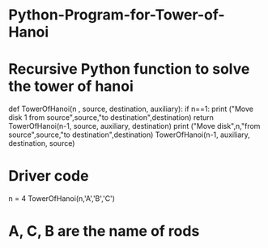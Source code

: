# Python-Program-for-Tower-of-Hanoi
# Recursive Python function to solve the tower of hanoi

def TowerOfHanoi(n , source, destination, auxiliary):
	if n==1:
		print ("Move disk 1 from source",source,"to destination",destination)
		return
	TowerOfHanoi(n-1, source, auxiliary, destination)
	print ("Move disk",n,"from source",source,"to destination",destination)
	TowerOfHanoi(n-1, auxiliary, destination, source)
		
# Driver code
n = 4
TowerOfHanoi(n,'A','B','C') 
# A, C, B are the name of rods
